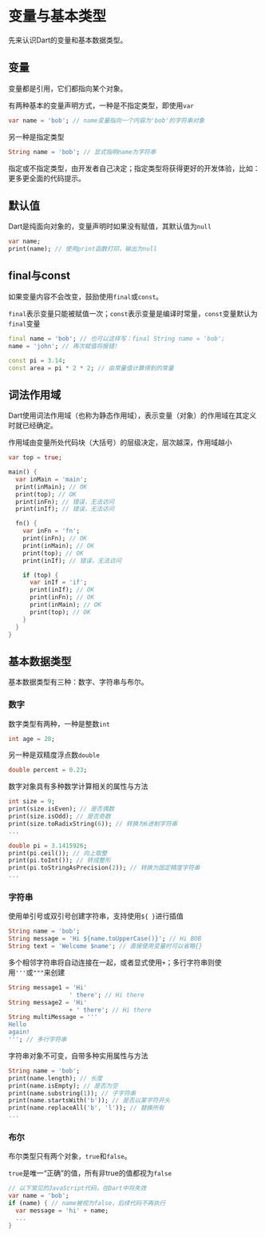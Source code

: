 # 变量与基本类型

先来认识Dart的变量和基本数据类型。

## 变量

变量都是引用，它们都指向某个对象。

有两种基本的变量声明方式，一种是不指定类型，即使用`var`

```dart
var name = 'bob'; // name变量指向一个内容为'bob'的字符串对象
```

另一种是指定类型

```dart
String name = 'bob'; // 显式指明name为字符串
```

指定或不指定类型，由开发者自己决定；指定类型将获得更好的开发体验，比如：更多更全面的代码提示。

## 默认值

Dart是纯面向对象的，变量声明时如果没有赋值，其默认值为`null`

```dart
var name;
print(name); // 使用print函数打印，输出为null
```

## final与const

如果变量内容不会改变，鼓励使用`final`或`const`。

`final`表示变量只能被赋值一次；`const`表示变量是编译时常量，`const`变量默认为`final`变量

```dart
final name = 'bob'; // 也可以这样写：final String name = 'bob';
name = 'john'; // 再次赋值将报错!

const pi = 3.14;
const area = pi * 2 * 2; // 由常量值计算得到的常量
```

## 词法作用域

Dart使用词法作用域（也称为静态作用域），表示变量（对象）的作用域在其定义时就已经确定。

作用域由变量所处代码块（大括号）的层级决定，层次越深，作用域越小

```dart
var top = true;

main() {
  var inMain = 'main';
  print(inMain); // OK
  print(top); // OK
  print(inFn); // 错误，无法访问
  print(inIf); // 错误，无法访问

  fn() {
    var inFn = 'fn';
    print(inFn); // OK
    print(inMain); // OK
    print(top); // OK
    print(inIf); // 错误，无法访问

    if (top) {
      var inIf = 'if';
      print(inIf); // OK
      print(inFn); // OK
      print(inMain); // OK
      print(top); // OK
    }
  }
}
```

## 基本数据类型

基本数据类型有三种：数字、字符串与布尔。

### 数字

数字类型有两种，一种是整数`int`

```dart
int age = 28;
```

另一种是双精度浮点数`double`

```dart
double percent = 0.23;
```

数字对象具有多种数学计算相关的属性与方法

```dart
int size = 9;
print(size.isEven); // 是否偶数
print(size.isOdd); // 是否奇数
print(size.toRadixString(6)); // 转换为6进制字符串
...

double pi = 3.1415926;
print(pi.ceil()); // 向上取整
print(pi.toInt()); // 转成整形
print(pi.toStringAsPrecision(2)); // 转换为固定精度字符串
...
```

### 字符串

使用单引号或双引号创建字符串，支持使用`${ }`进行插值

```dart
String name = 'bob';
String message = 'Hi ${name.toUpperCase()}'; // Hi BOB
String text = 'Welcome $name'; // 直接使用变量时可以省略{}
```

多个相邻字符串将自动连接在一起，或者显式使用`+`；多行字符串则使用`'''`或`"""`来创建

```dart
String message1 = 'Hi'
                 ' there'; // Hi there
String message2 = 'Hi'
                 + ' there'; // Hi there
String multiMessage = '''
Hello
again!
'''; // 多行字符串
```

字符串对象不可变，自带多种实用属性与方法

```dart
String name = 'bob';
print(name.length); // 长度
print(name.isEmpty); // 是否为空
print(name.substring(1)); // 子字符串
print(name.startsWith('b')); // 是否以某字符开头
print(name.replaceAll('b', 'l')); // 替换所有
...
```

### 布尔

布尔类型只有两个对象，`true`和`false`。

`true`是唯一“正确”的值，所有非true的值都视为`false`

```dart
// 以下常见的JavaScript代码，在Dart中将失效
var name = 'bob';
if (name) { // name被视为false，后续代码不再执行
  var message = 'hi' + name;
  ...
}
```




